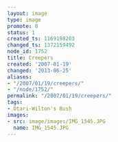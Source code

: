 ```yaml
---
layout: image
type: image
promote: 0
status: 1
created_ts: 1169198203
changed_ts: 1372159492
node_id: 1752
title: Creepers
created: '2007-01-19'
changed: '2013-06-25'
aliases:
- "/2007/01/19/creepers/"
- "/node/1752/"
permalink: "/2007/01/19/creepers/"
tags:
- Otari-Wilton's Bush
images:
- src: image/images/IMG_1545.JPG
  name: IMG_1545.JPG
---
```


